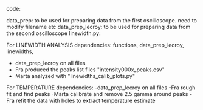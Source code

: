 code:

data_prep:  to be used for preparing data from the first oscilloscope. need to modify filename etc
data_prep_lecroy: to be used for preparing data from the second oscilloscope
linewidth.py: 


For LINEWIDTH ANALYSIS
dependencies: functions, data_prep_lecroy, linewidths, 
- data_prep_lecroy on all files
- Fra produced the peaks list files "intensity000x_peaks.csv"
- Marta analyzed with "linewidths_calib_plots.py"

For TEMPERATURE
dependencies:
-data_prep_lecroy on all files
-Fra rough fit and find peaks
-Marta calibrate and remove 2.5 gamma around peaks
-Fra refit the data with holes to extract temperature estimate 
